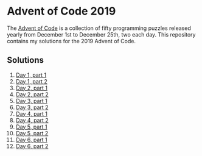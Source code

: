 # Advent of Code 2019

The [Advent of Code](https://adventofcode.com/) is a collection of fifty programming puzzles released yearly from December 1st to December 25th, two each day.
This repository contains my solutions for the 2019 Advent of Code.

## Solutions
 1. [Day 1, part 1](day1/day1-part1.c)
 2. [Day 1, part 2](day1/day1-part2.c)
 3. [Day 2, part 1](day2/day2-part1.js)
 4. [Day 2, part 2](day2/day2-part2.js)
 5. [Day 3, part 1](day3/day3-part1.cpp)
 6. [Day 3, part 2](day3/day3-part2.cpp)
 7. [Day 4, part 1](day4/day4-part1.c)
 8. [Day 4, part 2](day4/day4-part2.c)
 9. [Day 5, part 1](day5/day5-part1.js)
10. [Day 5, part 2](day5/day5-part2.js)
11. [Day 6, part 1](day6/day6-part1.cpp)
12. [Day 6, part 2](day6/day6-part2.cpp)
